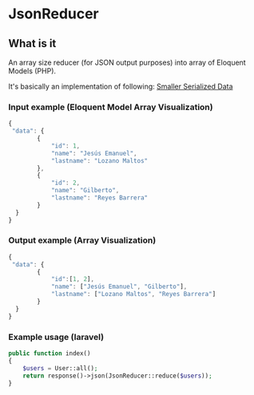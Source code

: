 # JsonReducer

## What is it
An array size reducer (for JSON output purposes) into array of Eloquent Models (PHP).

It's basically an implementation of following:
[Smaller Serialized Data](http://www.youtube.com/watch?v=qBxeHkvJoOQ)
### Input example (Eloquent Model Array Visualization)
```javascript
{
 "data": {
		{
			"id": 1,
			"name": "Jesús Emanuel",
			"lastname": "Lozano Maltos"
		},
		{
			"id": 2,
			"name": "Gilberto",
			"lastname": "Reyes Barrera"
		}
  }
}
```
### Output example (Array Visualization)
```javascript
{
 "data": {
		{
			"id":[1, 2],
			"name": ["Jesús Emanuel", "Gilberto"],
			"lastname": ["Lozano Maltos", "Reyes Barrera"]
		}
  }
}
```
### Example usage (laravel)
```php
public function index()
{
	$users = User::all();
	return response()->json(JsonReducer::reduce($users));
}
```